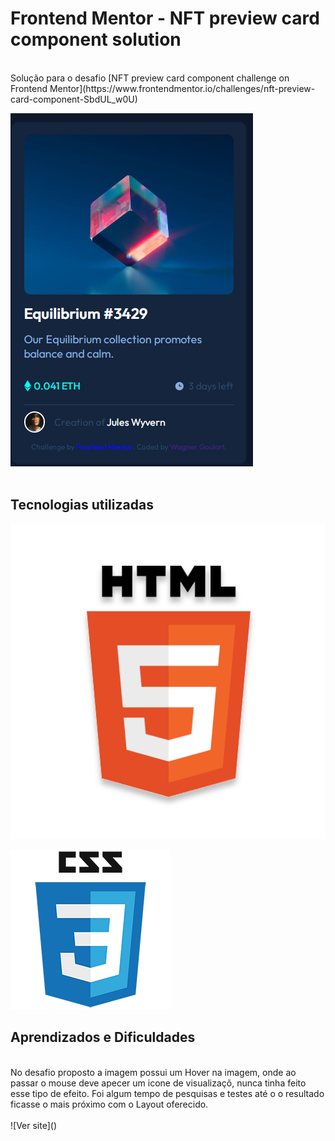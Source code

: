 # Frontend Mentor - NFT preview card component solution
<br>
Solução para o desafio [NFT preview card component challenge on Frontend Mentor](https://www.frontendmentor.io/challenges/nft-preview-card-component-SbdUL_w0U)

![](./images/screenshot/screenshot.PNG)
<br>
<br>
## Tecnologias utilizadas

![](./images/icons/logo_1647278340728.svg)

![](./images/icons/Css-logo.png)


## Aprendizados e Dificuldades
<br>
No desafio proposto a imagem possui um Hover na imagem, onde ao passar o mouse deve apecer um icone de visualizaçõ, nunca tinha feito esse tipo de efeito.
Foi algum tempo de pesquisas e testes até o o resultado ficasse o mais próximo com o Layout oferecido.
<br>
<br>
![Ver site]()